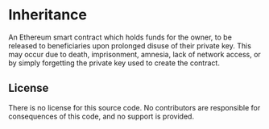 # Inheritance

An Ethereum smart contract which holds funds for the owner, to be released to beneficiaries upon prolonged disuse of their private key. This may occur due to death, imprisonment, amnesia, lack of network access, or by simply forgetting the private key used to create the contract.

License
---
There is no license for this source code. No contributors are responsible for consequences of this code, and no support is provided.
